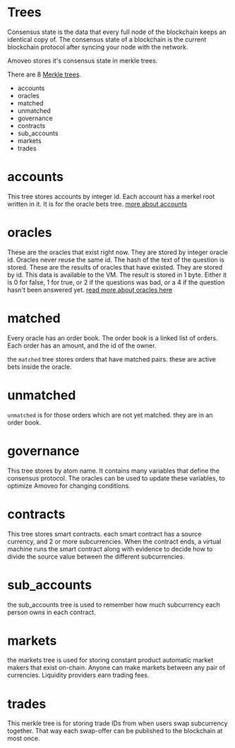 Trees
=======

Consensus state is the data that every full node of the blockchain keeps an identical copy of.
The consensus state of a blockchain is the current blockchain protocol after syncing your node with the network. 

Amoveo stores it's consensus state in merkle trees.

There are 8 [Merkle trees](basics/merkle.md).

* accounts
* oracles
* matched
* unmatched
* governance
* contracts
* sub_accounts
* markets
* trades



# accounts

This tree stores accounts by integer id. Each account has a merkel root written in it. It is for the oracle bets tree.
[more about accounts](accounts.md)

# oracles

These are the oracles that exist right now. They are stored by integer oracle id. Oracles never reuse the same id.
The hash of the text of the question is stored.
These are the results of oracles that have existed. They are stored by id.
This data is available to the VM.
The result is stored in 1 byte. Either it is 0 for false, 1 for true, or 2 if the questions was bad, or a 4 if the question hasn't been answered yet.
[read more about oracles here](oracle.md)

# matched

Every oracle has an order book. The order book is a linked list of orders. Each order has an amount, and the id of the owner.

the `matched` tree stores orders that have matched pairs. these are active bets inside the oracle.

# unmatched

`unmatched` is for those orders which are not yet matched. they are in an order book.

# governance

This tree stores by atom name. It contains many variables that define the consensus protocol. The oracles can be used to update these variables, to optimize Amoveo for changing conditions.

# contracts

This tree stores smart contracts. each smart contract has a source currency, and 2 or more subcurrencies.
When the contract ends, a virtual machine runs the smart contract along with evidence to decide how to divide the source value between the different subcurrencies.

# sub_accounts

the sub_accounts tree is used to remember how much subcurrency each person owns in each contract.

# markets

the markets tree is used for storing constant product automatic market makers that exist on-chain.
Anyone can make markets between any pair of currencies. Liquidity providers earn trading fees.

# trades

This merkle tree is for storing trade IDs from when users swap subcurrency together. That way each swap-offer can be published to the blockchain at most once.


